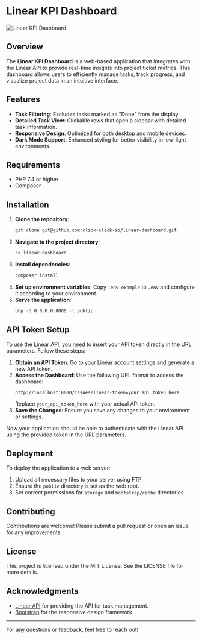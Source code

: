 # Linear KPI Dashboard

![Linear KPI Dashboard]([https://example.com/your-image.png](https://click-click.io/demo-image.jpeg))

## Overview

The **Linear KPI Dashboard** is a web-based application that integrates with the Linear API to provide real-time insights into project ticket metrics. This dashboard allows users to efficiently manage tasks, track progress, and visualize project data in an intuitive interface.

## Features
- **Task Filtering**: Excludes tasks marked as "Done" from the display.
- **Detailed Task View**: Clickable rows that open a sidebar with detailed task information.
- **Responsive Design**: Optimized for both desktop and mobile devices.
- **Dark Mode Support**: Enhanced styling for better visibility in low-light environments.

## Requirements
- PHP 7.4 or higher
- Composer

## Installation
1. **Clone the repository**:
   ```bash
   git clone git@github.com:click-click-io/linear-dashboard.git
   ```
2. **Navigate to the project directory**:
   ```bash
   cd linear-dashboard
   ```
3. **Install dependencies**:
   ```bash
   composer install
   ```
4. **Set up environment variables**:
   Copy `.env.example` to `.env` and configure it according to your environment.
5. **Serve the application**:
   ```bash
   php -S 0.0.0.0:8000 -t public
   ```

## API Token Setup

To use the Linear API, you need to insert your API token directly in the URL parameters. Follow these steps:

1. **Obtain an API Token**: Go to your Linear account settings and generate a new API token.
2. **Access the Dashboard**: Use the following URL format to access the dashboard:
   ```plaintext
   http://localhost:8000/issues?linear-token=your_api_token_here
   ```
   Replace `your_api_token_here` with your actual API token.
3. **Save the Changes**: Ensure you save any changes to your environment or settings.

Now your application should be able to authenticate with the Linear API using the provided token in the URL parameters.

## Deployment
To deploy the application to a web server:
1. Upload all necessary files to your server using FTP.
2. Ensure the `public` directory is set as the web root.
3. Set correct permissions for `storage` and `bootstrap/cache` directories.

## Contributing
Contributions are welcome! Please submit a pull request or open an issue for any improvements.

## License
This project is licensed under the MIT License. See the LICENSE file for more details.

## Acknowledgments
- [Linear API](https://linear.app/docs) for providing the API for task management.
- [Bootstrap](https://getbootstrap.com/) for the responsive design framework.

---

For any questions or feedback, feel free to reach out!
